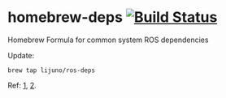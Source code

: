 # homebrew-deps [![Build Status](https://travis-ci.org/ros/homebrew-deps.svg?branch=master)](https://travis-ci.org/ros/homebrew-deps)
Homebrew Formula for common system ROS dependencies

Update:

```
brew tap lijuno/ros-deps
```

Ref: [1](https://docs.brew.sh/Taps), [2](https://github.com/ros/homebrew-deps/issues/36).
